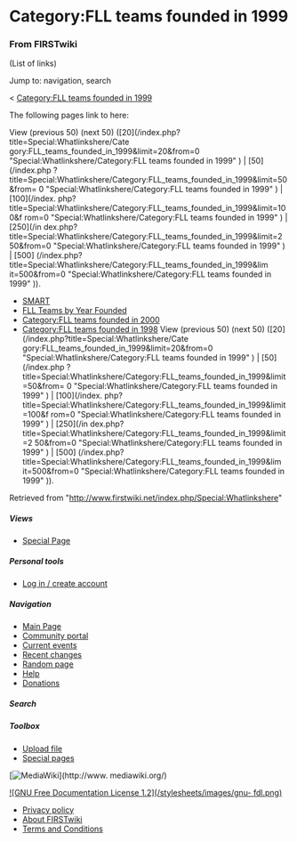 # Category:FLL teams founded in 1999

### From FIRSTwiki

(List of links)

Jump to: navigation, search

&lt; [Category:FLL teams founded in
1999](/index.php?title=Category:FLL_teams_founded_in_1999&redirect=no
"Category:FLL teams founded in 1999" )  

The following pages link to here:

View (previous 50) (next 50) ([20](/index.php?title=Special:Whatlinkshere/Cate
gory:FLL_teams_founded_in_1999&limit=20&from=0
"Special:Whatlinkshere/Category:FLL teams founded in 1999" ) | [50](/index.php
?title=Special:Whatlinkshere/Category:FLL_teams_founded_in_1999&limit=50&from=
0 "Special:Whatlinkshere/Category:FLL teams founded in 1999" ) | [100](/index.
php?title=Special:Whatlinkshere/Category:FLL_teams_founded_in_1999&limit=100&f
rom=0 "Special:Whatlinkshere/Category:FLL teams founded in 1999" ) | [250](/in
dex.php?title=Special:Whatlinkshere/Category:FLL_teams_founded_in_1999&limit=2
50&from=0 "Special:Whatlinkshere/Category:FLL teams founded in 1999" ) | [500]
(/index.php?title=Special:Whatlinkshere/Category:FLL_teams_founded_in_1999&lim
it=500&from=0 "Special:Whatlinkshere/Category:FLL teams founded in 1999" )).

  * [SMART](/index.php/SMART "SMART" )
  * [FLL Teams by Year Founded](/index.php/FLL_Teams_by_Year_Founded "FLL Teams by Year Founded" )
  * [Category:FLL teams founded in 2000](/index.php/Category:FLL_teams_founded_in_2000 "Category:FLL teams founded in 2000" )
  * [Category:FLL teams founded in 1998](/index.php/Category:FLL_teams_founded_in_1998 "Category:FLL teams founded in 1998" )
View (previous 50) (next 50) ([20](/index.php?title=Special:Whatlinkshere/Cate
gory:FLL_teams_founded_in_1999&limit=20&from=0
"Special:Whatlinkshere/Category:FLL teams founded in 1999" ) | [50](/index.php
?title=Special:Whatlinkshere/Category:FLL_teams_founded_in_1999&limit=50&from=
0 "Special:Whatlinkshere/Category:FLL teams founded in 1999" ) | [100](/index.
php?title=Special:Whatlinkshere/Category:FLL_teams_founded_in_1999&limit=100&f
rom=0 "Special:Whatlinkshere/Category:FLL teams founded in 1999" ) | [250](/in
dex.php?title=Special:Whatlinkshere/Category:FLL_teams_founded_in_1999&limit=2
50&from=0 "Special:Whatlinkshere/Category:FLL teams founded in 1999" ) | [500]
(/index.php?title=Special:Whatlinkshere/Category:FLL_teams_founded_in_1999&lim
it=500&from=0 "Special:Whatlinkshere/Category:FLL teams founded in 1999" )).

Retrieved from "<http://www.firstwiki.net/index.php/Special:Whatlinkshere>"

##### Views

  * [Special Page](/index.php/Special:Whatlinkshere/Category:FLL_teams_founded_in_1999)

##### Personal tools

  * [Log in / create account](/index.php?title=Special:Userlogin&returnto=Special:Whatlinkshere)

[](/index.php/Main_Page "Main Page" )

##### Navigation

  * [Main Page](/index.php/Main_Page)
  * [Community portal](/index.php/FIRSTwiki:Community_portal)
  * [Current events](/index.php/Current_events)
  * [Recent changes](/index.php/Special:Recentchanges)
  * [Random page](/index.php/Special:Random)
  * [Help](/index.php/Help:Contents)
  * [Donations](/index.php/FIRSTwiki:Site_support)

##### Search



##### Toolbox

  * [Upload file](/index.php/Special:Upload)
  * [Special pages](/index.php/Special:Specialpages)

[![MediaWiki](/skins/common/images/poweredby_mediawiki_88x31.png)](http://www.
mediawiki.org/)

[![GNU Free Documentation License 1.2](/stylesheets/images/gnu-
fdl.png)](http://www.gnu.org/copyleft/fdl.html)

  * [Privacy policy](/index.php/FIRSTwiki:Privacy_policy "FIRSTwiki:Privacy policy" )
  * [About FIRSTwiki](/index.php/FIRSTwiki:About "FIRSTwiki:About" )
  * [Terms and Conditions](/index.php/FIRSTwiki:Terms_and_conditions "FIRSTwiki:Terms and conditions" )

